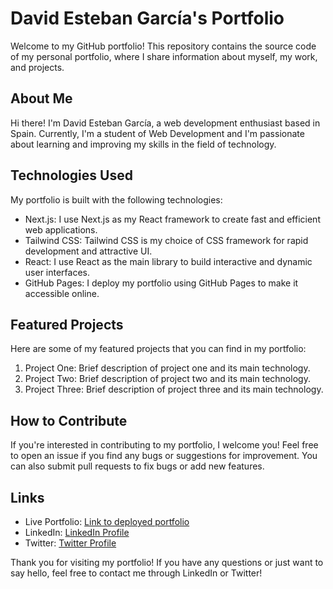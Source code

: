 <!DOCTYPE html>
<html lang="en">
<head>
  <meta charset="UTF-8">
  <meta name="viewport" content="width=device-width, initial-scale=1.0">
  <title>David Esteban García's Portfolio</title>
</head>
<body>
  <h1>David Esteban García's Portfolio</h1>

  <p>Welcome to my GitHub portfolio! This repository contains the source code of my personal portfolio, where I share information about myself, my work, and projects.</p>

  <h2>About Me</h2>

  <p>Hi there! I'm David Esteban García, a web development enthusiast based in Spain. Currently, I'm a student of Web Development and I'm passionate about learning and improving my skills in the field of technology.</p>

  <h2>Technologies Used</h2>

  <p>My portfolio is built with the following technologies:</p>
  <ul>
    <li>Next.js: I use Next.js as my React framework to create fast and efficient web applications.</li>
    <li>Tailwind CSS: Tailwind CSS is my choice of CSS framework for rapid development and attractive UI.</li>
    <li>React: I use React as the main library to build interactive and dynamic user interfaces.</li>
    <li>GitHub Pages: I deploy my portfolio using GitHub Pages to make it accessible online.</li>
  </ul>

  <h2>Featured Projects</h2>

  <p>Here are some of my featured projects that you can find in my portfolio:</p>
  <ol>
    <li>Project One: Brief description of project one and its main technology.</li>
    <li>Project Two: Brief description of project two and its main technology.</li>
    <li>Project Three: Brief description of project three and its main technology.</li>
  </ol>

  <h2>How to Contribute</h2>

  <p>If you're interested in contributing to my portfolio, I welcome you! Feel free to open an issue if you find any bugs or suggestions for improvement. You can also submit pull requests to fix bugs or add new features.</p>

  <h2>Links</h2>
  <ul>
    <li>Live Portfolio: <a href="https://davidesteban.dev">Link to deployed portfolio</a></li>
    <li>LinkedIn: <a href="https://www.linkedin.com/in/david-esteban-garcia-bba029221/">LinkedIn Profile</a></li>
    <li>Twitter: <a href="https://twitter.com/_DvzZ_">Twitter Profile</a></li>
  </ul>

  <p>Thank you for visiting my portfolio! If you have any questions or just want to say hello, feel free to contact me through LinkedIn or Twitter!</p>
</body>
</html>
